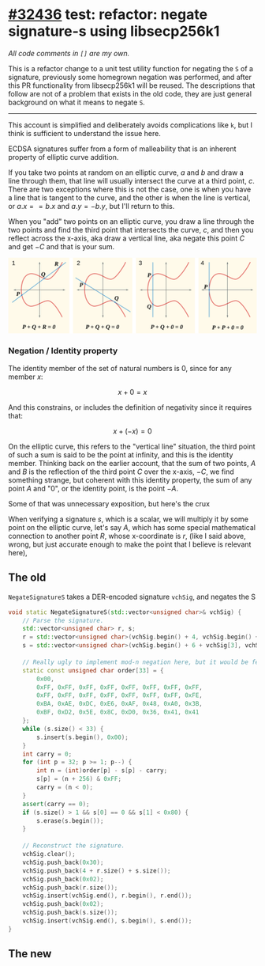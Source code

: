 # [#32436](https://github.com/bitcoin/bitcoin/pull/32436) test: refactor: negate signature-s using libsecp256k1
_All code comments in `[]` are my own._

This is a refactor change to a unit test utility function for negating the `S`
of a signature, previously some homegrown negation was performed, and after this
PR functionality from libsecp256k1 will be reused. The descriptions that follow
are not of a problem that exists in the old code, they are just general
background on what it means to negate `S`.

---

This account is simplified and deliberately avoids complications like `k`, but
I think is sufficient to understand the issue here.

ECDSA signatures suffer from a form of malleability that is an inherent property
of elliptic curve addition.

If you take two points at random on an elliptic curve, $a$ and $b$ and draw a
line through them, that line will usually intersect the curve at a third point,
$c$. There are two exceptions where this is not the case, one is when you have a
line that is tangent to the curve, and the other is when the line is vertical,
or $a.x == b.x$ and $a.y = -b.y$, but I'll return to this.

When you "add" two points on an elliptic curve, you draw a line through the two
points and find the third point that intersects the curve, $c$, and then you
reflect across the x-axis, aka draw a vertical line, aka negate this point $C$
and get $-C$ and that is your sum.

![CC BY-SA 3.0 - Author: SuperManu (https://commons.wikimedia.org/wiki/File:ECClines.svg)](ECClines.svg "ECC Lines, CC BY-SA 3.0")

### Negation / Identity property

The identity member of the set of natural numbers is 0, since for any member $x$:

$$ x + 0 = x $$

And this constrains, or includes the definition of negativity since it requires
that:

$$ x + (-x) = 0 $$

On the elliptic curve, this refers to the "vertical line" situation, the third
point of such a sum is said to be the point at infinity, and this is the
identity member. Thinking back on the earlier account, that the sum of two
points, $A$ and $B$ is the reflection of the third point $C$ over the x-axis,
$-C$, we find something strange, but coherent with this identity property, the
sum of any point $A$ and "0", or the identity point, is the point $-A$.

Some of that was unnecessary exposition, but here's the crux

When verifying a signature $s$, which is a scalar, we will multiply it by some
point on the elliptic curve, let's say $A$, which has some special mathematical
connection to another point $R$, whose x-coordinate is $r$, (like I said above, wrong, but just accurate
enough to make the point that I believe is relevant here), 







## The old

`NegateSignatureS` takes a DER-encoded signature `vchSig`, and negates the S

```cpp
void static NegateSignatureS(std::vector<unsigned char>& vchSig) {
    // Parse the signature.
    std::vector<unsigned char> r, s;
    r = std::vector<unsigned char>(vchSig.begin() + 4, vchSig.begin() + 4 + vchSig[3]);
    s = std::vector<unsigned char>(vchSig.begin() + 6 + vchSig[3], vchSig.begin() + 6 + vchSig[3] + vchSig[5 + vchSig[3]]);

    // Really ugly to implement mod-n negation here, but it would be feature creep to expose such functionality from libsecp256k1.
    static const unsigned char order[33] = {
        0x00,
        0xFF, 0xFF, 0xFF, 0xFF, 0xFF, 0xFF, 0xFF, 0xFF,
        0xFF, 0xFF, 0xFF, 0xFF, 0xFF, 0xFF, 0xFF, 0xFE,
        0xBA, 0xAE, 0xDC, 0xE6, 0xAF, 0x48, 0xA0, 0x3B,
        0xBF, 0xD2, 0x5E, 0x8C, 0xD0, 0x36, 0x41, 0x41
    };
    while (s.size() < 33) {
        s.insert(s.begin(), 0x00);
    }
    int carry = 0;
    for (int p = 32; p >= 1; p--) {
        int n = (int)order[p] - s[p] - carry;
        s[p] = (n + 256) & 0xFF;
        carry = (n < 0);
    }
    assert(carry == 0);
    if (s.size() > 1 && s[0] == 0 && s[1] < 0x80) {
        s.erase(s.begin());
    }

    // Reconstruct the signature.
    vchSig.clear();
    vchSig.push_back(0x30);
    vchSig.push_back(4 + r.size() + s.size());
    vchSig.push_back(0x02);
    vchSig.push_back(r.size());
    vchSig.insert(vchSig.end(), r.begin(), r.end());
    vchSig.push_back(0x02);
    vchSig.push_back(s.size());
    vchSig.insert(vchSig.end(), s.begin(), s.end());
}
```

## The new


